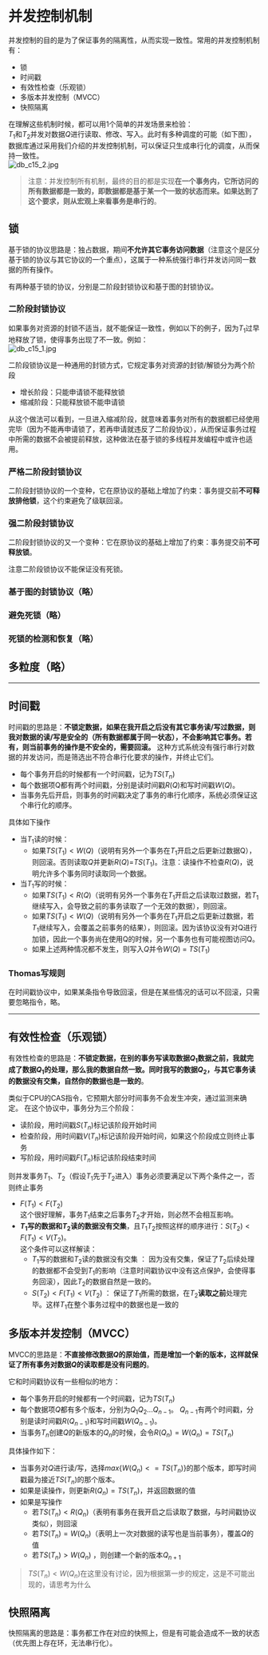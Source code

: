 # 并发控制机制
并发控制的目的是为了保证事务的隔离性，从而实现一致性。常用的并发控制机制有：
* 锁
* 时间戳
* 有效性检查（乐观锁）
* 多版本并发控制（MVCC）
* 快照隔离


在理解这些机制时候，都可以用1个简单的并发场景来检验：    
$T_1$和$T_2$并发对数据$Q$进行读取、修改、写入。此时有多种调度的可能（如下图），数据库通过采用我们介绍的并发控制机制，可以保证只生成串行化的调度，从而保持一致性。  
![db_c15_2.jpg](/imgs/db_c15_2.jpg)

> 注意：并发控制所有机制，最终的目的都是实现**在一个事务内，它所访问的所有数据都是一致的，即数据都是基于某一个一致的状态而来。如果达到了这个要求，则从宏观上来看事务是串行的**。


## 锁
基于锁的协议思路是：独占数据，期间**不允许其它事务访问数据**（注意这个是区分基于锁的协议与其它协议的一个重点），这属于一种系统强行串行并发访问同一数据的所有操作。  

有两种基于锁的协议，分别是二阶段封锁协议和基于图的封锁协议。

### 二阶段封锁协议
如果事务对资源的封锁不适当，就不能保证一致性，例如以下的例子，因为$T_1$过早地释放了锁，使得事务出现了不一致。例如：  
![db_c15_1.jpg](/imgs/db_c15_1.jpg)

二阶段锁协议是一种通用的封锁方式，它规定事务对资源的封锁/解锁分为两个阶段  

* 增长阶段：只能申请锁不能释放锁
* 缩减阶段：只能释放锁不能申请锁  

从这个做法可以看到，一旦进入缩减阶段，就意味着事务对所有的数据都已经使用完毕（因为不能再申请锁了，若再申请就违反了二阶段协议），从而保证事务过程中所需的数据不会被提前释放，这种做法在基于锁的多线程并发编程中或许也适用。

### 严格二阶段封锁协议
二阶段封锁协议的一个变种，它在原协议的基础上增加了约束：事务提交前**不可释放排他锁**，这个约束避免了级联回滚。

### 强二阶段封锁协议
二阶段封锁协议的又一个变种：它在原协议的基础上增加了约束：事务提交前**不可释放锁**。

注意二阶段锁协议不能保证没有死锁。

### 基于图的封锁协议（略）
### 避免死锁（略）
### 死锁的检测和恢复（略）
## 多粒度（略）


---

## 时间戳

时间戳的思路是：**不锁定数据，如果在我开启之后没有其它事务读/写过数据，则我对数据的读/写是安全的（所有数据都属于同一状态），不会影响其它事务。若有，则当前事务的操作是不安全的，需要回滚。**  这种方式系统没有强行串行对数据的并发访问，而是筛选出不符合串行化要求的操作，并终止它们。

* 每个事务开启的时候都有一个时间戳，记为$TS(T_n)$
* 每个数据项Q都有两个时间戳，分别是读时间戳$R(Q)$和写时间戳$W(Q)$。
* 当事务先后开启，则事务的时间戳决定了事务的串行化顺序，系统必须保证这个串行化的顺序。

具体如下操作  

* 当$T_1$读的时候：
    * 如果$TS(T_1)<W(Q)$（说明有另外一个事务在$T_1$开启之后更新过数据Q），则回滚。否则读取$Q$并更新$R(Q)$=$TS(T_1)$。注意：读操作不检查$R(Q)$，说明允许多个事务同时读取同一个数据。
* 当$T_1$写的时候：
    * 如果$TS(T_1)<R(Q)$（说明有另外一个事务在$T_1$开启之后读取过数据，若$T_1$继续写入，会导致之前的事务读取了一个无效的数据），则回滚。
    * 如果$TS(T_1)<W(Q)$（说明有另外一个事务在$T_1$开启之后更新过数据，若$T_1$继续写入，会覆盖之前事务的结果），则回滚。因为该协议没有对Q进行加锁，因此一个事务尚在使用Q的时候，另一个事务也有可能视图访问Q。
    * 如果上述两种情况都不发生，则写入$Q$并令$W(Q)$ = $TS(T_1)$




### Thomas写规则  

在时间戳协议中，如果某条指令导致回滚，但是在某些情况的话可以不回滚，只需要忽略指令，略。

---
## 有效性检查（乐观锁）

有效性检查的思路是：**不锁定数据，在别的事务写读取数据$Q_1$数据之前，我就完成了数据$Q_1$的处理，那么我的数据自然一致。同时我写的数据$Q_2$，与其它事务读的数据没有交集，自然你的数据也是一致的**。

类似于CPU的CAS指令，它预期大部分时间事务不会发生冲突，通过监测来确定。
在这个协议中，事务分为三个阶段：
* 读阶段，用时间戳$S(T_n)$标记该阶段开始时间
* 检查阶段，用时间戳$V(T_n)$标记该阶段开始时间，如果这个阶段成立则终止事务
* 写阶段，用时间戳$F(T_n)$标记该阶段结束时间

则并发事务$T_1、T_2$（假设$T_1$先于$T_2$进入）事务必须要满足以下两个条件之一，否则终止事务
* $F(T_1) < F(T_2)$  
    这个很好理解，事务$T_1$结束之后事务$T_2$才开始，则必然不会相互影响。
* **$T_1$写的数据和$T_2$读的数据没有交集**，且$T_1 T_2$按照这样的顺序进行：$S(T_2) < F(T_1) < V(T_2)$。   
    这个条件可以这样解读：
    * $T_1$写的数据和$T_2$读的数据没有交集 ： 因为没有交集，保证了$T_2$后续处理的数据都不会受到$T_1$的影响（注意时间戳协议中没有这点保护，会使得事务回滚），因此$T_2$的数据自然是一致的。
    * $S(T_2) < F(T_1) < V(T_2)$ ： 保证了$T_1$所需的数据，在$T_2$**读取之前**处理完毕。这样$T_1$在整个事务过程中的数据也是一致的
  
## 多版本并发控制（MVCC）
MVCC的思路是：**不直接修改数据$Q$的原始值，而是增加一个新的版本，这样就保证了所有事务对数据$Q$的读取都是没有问题的**。  

它和时间戳协议有一些相似的地方：

* 每个事务开启的时候都有一个时间戳，记为$TS(T_n)$
* 每个数据项$Q$都有多个版本，分别为$Q_1 Q_2 ... Q_{n-1}$。 $Q_{n-1}$有两个时间戳，分别是读时间戳$R(Q_{n-1})$和写时间戳$W(Q_{n-1})$。
* 当事务$T_n$创建$Q$的新版本的$Q_n$的时候，会令$R(Q_n)=W(Q_n) = TS(T_n)$

具体操作如下：
* 当事务对$Q$进行读/写，选择$max\{W(Q_n)<=TS(T_n)\}$的那个版本，即写时间戳最为接近$TS(T_n)$的那个版本。
* 如果是读操作，则更新$R(Q_n) = TS(T_n)$，并返回数据的值
* 如果是写操作
    * 若$TS(T_n) < R(Q_n)$（表明有事务在我开启之后读取了数据，与时间戳协议类似），则回滚
    * 若$TS(T_n) = W(Q_n)$（表明上一次对数据的读写也是当前事务），覆盖$Q$的值
    * 若$TS(T_n) > W(Q_n)$ ，则创建一个新的版本$Q_{n+1}$
>$TS(T_n) < W(Q_n)$在这里没有讨论，因为根据第一步的规定，这是不可能出现的，请思考为什么

## 快照隔离
快照隔离的思路是：事务都工作在对应的快照上，但是有可能会造成不一致的状态（优先图上存在环，无法串行化）。  